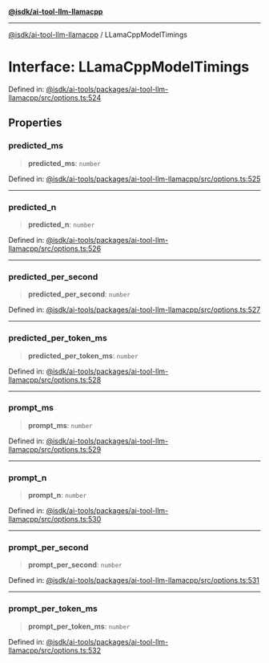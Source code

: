 [**@isdk/ai-tool-llm-llamacpp**](../README.md)

***

[@isdk/ai-tool-llm-llamacpp](../globals.md) / LLamaCppModelTimings

# Interface: LLamaCppModelTimings

Defined in: [@isdk/ai-tools/packages/ai-tool-llm-llamacpp/src/options.ts:524](https://github.com/isdk/ai-tool-llm-llamacpp.js/blob/17d967afd0fac7d88c746125459fe87825a001bb/src/options.ts#L524)

## Properties

### predicted\_ms

> **predicted\_ms**: `number`

Defined in: [@isdk/ai-tools/packages/ai-tool-llm-llamacpp/src/options.ts:525](https://github.com/isdk/ai-tool-llm-llamacpp.js/blob/17d967afd0fac7d88c746125459fe87825a001bb/src/options.ts#L525)

***

### predicted\_n

> **predicted\_n**: `number`

Defined in: [@isdk/ai-tools/packages/ai-tool-llm-llamacpp/src/options.ts:526](https://github.com/isdk/ai-tool-llm-llamacpp.js/blob/17d967afd0fac7d88c746125459fe87825a001bb/src/options.ts#L526)

***

### predicted\_per\_second

> **predicted\_per\_second**: `number`

Defined in: [@isdk/ai-tools/packages/ai-tool-llm-llamacpp/src/options.ts:527](https://github.com/isdk/ai-tool-llm-llamacpp.js/blob/17d967afd0fac7d88c746125459fe87825a001bb/src/options.ts#L527)

***

### predicted\_per\_token\_ms

> **predicted\_per\_token\_ms**: `number`

Defined in: [@isdk/ai-tools/packages/ai-tool-llm-llamacpp/src/options.ts:528](https://github.com/isdk/ai-tool-llm-llamacpp.js/blob/17d967afd0fac7d88c746125459fe87825a001bb/src/options.ts#L528)

***

### prompt\_ms

> **prompt\_ms**: `number`

Defined in: [@isdk/ai-tools/packages/ai-tool-llm-llamacpp/src/options.ts:529](https://github.com/isdk/ai-tool-llm-llamacpp.js/blob/17d967afd0fac7d88c746125459fe87825a001bb/src/options.ts#L529)

***

### prompt\_n

> **prompt\_n**: `number`

Defined in: [@isdk/ai-tools/packages/ai-tool-llm-llamacpp/src/options.ts:530](https://github.com/isdk/ai-tool-llm-llamacpp.js/blob/17d967afd0fac7d88c746125459fe87825a001bb/src/options.ts#L530)

***

### prompt\_per\_second

> **prompt\_per\_second**: `number`

Defined in: [@isdk/ai-tools/packages/ai-tool-llm-llamacpp/src/options.ts:531](https://github.com/isdk/ai-tool-llm-llamacpp.js/blob/17d967afd0fac7d88c746125459fe87825a001bb/src/options.ts#L531)

***

### prompt\_per\_token\_ms

> **prompt\_per\_token\_ms**: `number`

Defined in: [@isdk/ai-tools/packages/ai-tool-llm-llamacpp/src/options.ts:532](https://github.com/isdk/ai-tool-llm-llamacpp.js/blob/17d967afd0fac7d88c746125459fe87825a001bb/src/options.ts#L532)
